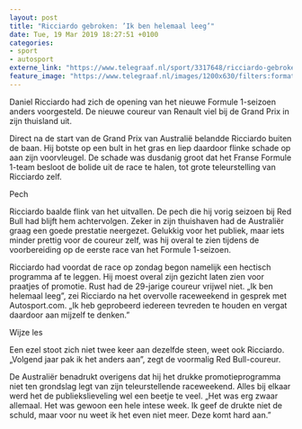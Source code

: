 ```yaml
---
layout: post
title: "Ricciardo gebroken: ’Ik ben helemaal leeg’"
date: Tue, 19 Mar 2019 18:27:51 +0100
categories: 
- sport 
- autosport 
externe_link: "https://www.telegraaf.nl/sport/3317648/ricciardo-gebroken-ik-ben-helemaal-leeg"
feature_image: "https://www.telegraaf.nl/images/1200x630/filters:format(jpeg):quality(80)/cdn-kiosk-api.telegraaf.nl/0169a984-4a6e-11e9-992c-02d1dbdc35d1.jpg"
---
```


<p class="intro">Daniel Ricciardo had zich de opening van het nieuwe Formule 1-seizoen anders voorgesteld. De nieuwe coureur van Renault viel bij de Grand Prix in zijn thuisland uit.</p> <p>Direct na de start van de Grand Prix van Australië belandde Ricciardo buiten de baan. Hij botste op een bult in het gras en liep daardoor flinke schade op aan zijn voorvleugel. De schade was dusdanig groot dat het Franse Formule 1-team besloot de bolide uit de race te halen, tot grote teleurstelling van Ricciardo zelf.</p><p>Pech</p><p>Ricciardo baalde flink van het uitvallen. De pech die hij vorig seizoen bij Red Bull had blijft hem achtervolgen. Zeker in zijn thuishaven had de Australiër graag een goede prestatie neergezet. Gelukkig voor het publiek, maar iets minder prettig voor de coureur zelf, was hij overal te zien tijdens de voorbereiding op de eerste race van het Formule 1-seizoen.</p><p>Ricciardo had voordat de race op zondag begon namelijk een hectisch programma af te leggen. Hij moest overal zijn gezicht laten zien voor praatjes of promotie. Rust had de 29-jarige coureur vrijwel niet. „Ik ben helemaal leeg”, zei Ricciardo na het overvolle raceweekend in gesprek met Autosport.com. „Ik heb geprobeerd iedereen tevreden te houden en vergat daardoor aan mijzelf te denken.”</p><p>Wijze les</p><p>Een ezel stoot zich niet twee keer aan dezelfde steen, weet ook Ricciardo. „Volgend jaar pak ik het anders aan”, zegt de voormalig Red Bull-coureur.</p><p>De Australiër benadrukt overigens dat hij het drukke promotieprogramma niet ten grondslag legt van zijn teleurstellende raceweekend. Alles bij elkaar werd het de publiekslieveling wel een beetje te veel. „Het was erg zwaar allemaal. Het was gewoon een hele intese week. Ik geef de drukte niet de schuld, maar voor nu weet ik het even niet meer. Deze komt hard aan.”</p>
